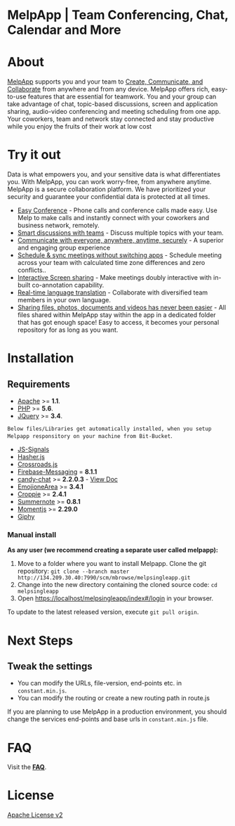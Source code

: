 # MelpApp | Team Conferencing, Chat, Calendar and More 

# About
[MelpApp](https://melp.us/) supports you and your team to [Create, Communicate, and Collaborate](https://www.app.melp.us/spa/index#login) from anywhere and from any device. MelpApp offers rich, easy-to-use features that are essential for teamwork. You and your group can take advantage of chat, topic-based discussions, screen and application sharing, audio-video conferencing and meeting scheduling from one app. Your coworkers, team and network stay connected and stay productive while you enjoy the fruits of their work at low cost

# Try it out
Data is what empowers you, and your sensitive data is what differentiates you. With MelpApp, you can work worry-free, from anywhere anytime. MelpApp is a secure collaboration platform. We have prioritized your security and guarantee your confidential data is protected at all times.

* [Easy Conference](https://melp.us/feature#video_conference) - Phone calls and conference calls made easy. Use Melp to make calls and instantly connect with your coworkers and business network, remotely.
* [Smart discussions with teams](https://melp.us/feature#team_productivity) - Discuss multiple topics with your team.
* [Communicate with everyone, anywhere, anytime, securely](https://melp.us/feature#invite-external) - A superior and engaging group experience
* [Schedule & sync meetings without switching apps](https://melp.us/feature#smartCalendar) - Schedule meeting across your team with calculated time zone differences and zero conflicts..
* [Interactive Screen sharing](https://melp.us/feature#video_conference) - Make meetings doubly interactive with in-built co-annotation capability.
* [Real-time language translation](https://melp.us/feature#team_productivity) - Collaborate with diversified team members in your own language.
* [Sharing files, photos, documents and videos has never been easier](https://melp.us/feature#file-share) - All files shared within MelpApp stay within the app in a dedicated folder that has got enough space! Easy to access, it becomes your personal repository for as long as you want.

# Installation

## Requirements
- [Apache](https://www.apache.org//) >= **1.1**.
- [PHP](https://www.php.net/) >= **5.6**.
- [JQuery](https://jquery.com/) >= **3.4**.

`Below files/Libraries get automatically installed, when you setup Melpapp responsitory on your machine from Bit-Bucket`.

- [JS-Signals](https://millermedeiros.github.io/js-signals/) 
- [Hasher.js](https://github.com/millermedeiros/Hasher) 
- [Crossroads.js](https://millermedeiros.github.io/crossroads.js/) 
- [Firebase-Messaging](https://firebase.google.com/docs/cloud-messaging) = **8.1.1**
- [candy-chat](http://candy-chat.github.io/candy/) >= **2.2.0.3**  - [View Doc](https://github.com/igniterealtime/openfire-candy-plugin/releases/tag/v2.2.0.3)
- [EmojioneArea](https://github.com/mervick/emojionearea) >= **3.4.1**
- [Croppie](https://fengyuanchen.github.io/cropperjs) >= **2.4.1**
- [Summernote](https://github.com/HackerWins/summernote.git) >= **0.8.1**
- [Momentjs](https://momentjs.com/) >= **2.29.0**
- [Giphy](https://developers.giphy.com/docs/api#quick-start-guide)

### Manual install

**As any user (we recommend creating a separate user called melpapp):**

1. Move to a folder where you want to install Melpapp. Clone the git repository: `git clone --branch master http://134.209.30.40:7990/scm/mbrowse/melpsingleapp.git`
2. Change into the new directory containing the cloned source code: `cd melpsingleapp`
3. Open <https://localhost/melpsingleapp/index#/login> in your browser.

To update to the latest released version, execute `git pull origin`. 

# Next Steps

## Tweak the settings
- You can modify the URLs, file-version, end-points etc. in `constant.min.js`.
- You can modify the routing or create a new routing path in route.js

If you are planning to use MelpApp in a production environment, you should change the services end-points and base urls in `constant.min.js` file.

# FAQ
Visit the **[FAQ](https://melp.us/user-guide)**.

# License
[Apache License v2](http://www.apache.org/licenses/LICENSE-2.0.html)